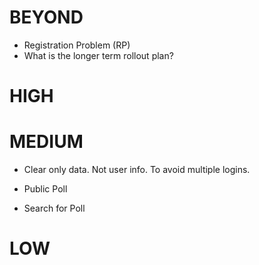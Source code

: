 # BEYOND

* Registration Problem (RP)
* What is the longer term rollout plan?

# HIGH


# MEDIUM

* Clear only data. Not user info. To avoid multiple logins.
* Public Poll

* Search for Poll



# LOW
